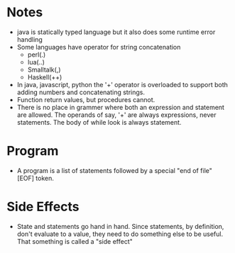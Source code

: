 # Notes
- java is statically typed language but it also does some runtime error handling
- Some languages have operator for string concatenation
  - perl(.)
  - lua(..)
  - Smalltalk(,)
  - Haskell(++)
- In java, javascript, python the '+' operator is overloaded to support both adding numbers and concatenating strings.
- Function return values, but procedures cannot.
- There is no place in grammer where both an expression and statement are allowed. The operands of say, '+' are always expressions, never statements. The body of while look is always statement.

# Program
- A program is a list of statements followed by a special "end of file" [EOF] token.

# Side Effects
- State and statements go hand in hand. Since statements, by definition, don't evaluate to a value, they need to  do something else to be useful. That something is called a "side effect"